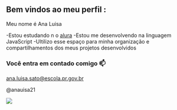 ## Bem vindos ao meu perfil : 

Meu nome é Ana Luisa

-Estou estudando n o [alura](https://www.alura.com.br)
-Estou me desenvolvendo na linguagem JavaScript
-Ultilizo esse espaço para minha organização e compartilhamentos dos meus projetos desenvolvidos

### Você entra em contado comigo 📫

ana.luisa.sato@escola.pr.gov.br

@anauisa21

![](https://tenor.com/pt-BR/view/cheeseburgergifs-gif-4511640)
